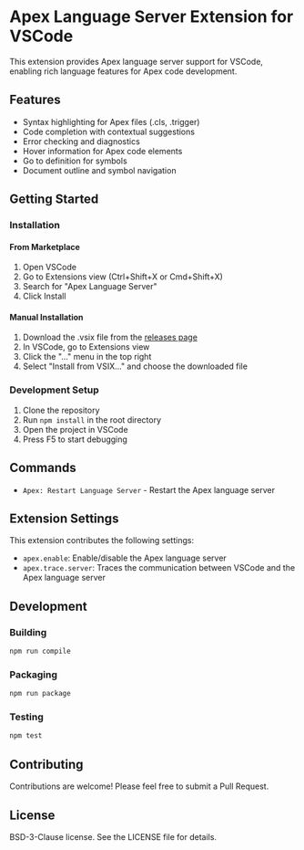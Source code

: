 # Apex Language Server Extension for VSCode

This extension provides Apex language server support for VSCode, enabling rich language features for Apex code development.

## Features

- Syntax highlighting for Apex files (.cls, .trigger)
- Code completion with contextual suggestions
- Error checking and diagnostics
- Hover information for Apex code elements
- Go to definition for symbols
- Document outline and symbol navigation

## Getting Started

### Installation

#### From Marketplace

1. Open VSCode
2. Go to Extensions view (Ctrl+Shift+X or Cmd+Shift+X)
3. Search for "Apex Language Server"
4. Click Install

#### Manual Installation

1. Download the .vsix file from the [releases page](https://github.com/salesforce/apex-language-server/releases)
2. In VSCode, go to Extensions view
3. Click the "..." menu in the top right
4. Select "Install from VSIX..." and choose the downloaded file

### Development Setup

1. Clone the repository
2. Run `npm install` in the root directory
3. Open the project in VSCode
4. Press F5 to start debugging

## Commands

- `Apex: Restart Language Server` - Restart the Apex language server

## Extension Settings

This extension contributes the following settings:

- `apex.enable`: Enable/disable the Apex language server
- `apex.trace.server`: Traces the communication between VSCode and the Apex language server

## Development

### Building

```bash
npm run compile
```

### Packaging

```bash
npm run package
```

### Testing

```bash
npm test
```

## Contributing

Contributions are welcome! Please feel free to submit a Pull Request.

## License

BSD-3-Clause license. See the LICENSE file for details.
